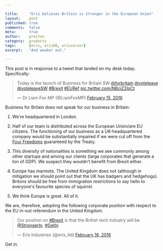 ```yaml
---

title:     "Eris believes Britain is Stronger in the European Union"
layout:    post
published: true
comments:  false
meta:      true
author:    preston
category:  products
tags:      [eris, erisDB, erisserver]
excerpt:   "And weaker out."

---
```


This post is in response to a tweet that landed on my desk today. Specifically:

<blockquote class="twitter-tweet" data-lang="en"><p lang="en" dir="ltr">Today is the launch of Business for Britain SW <a href="https://twitter.com/forbritain">@forbritain</a> <a href="https://twitter.com/voteleave">@voteleave</a> <a href="https://twitter.com/VoteLeaveSW">@voteleaveSW</a> <a href="https://twitter.com/hashtag/Brexit?src=hash">#Brexit</a> <a href="https://twitter.com/hashtag/EURef?src=hash">#EURef</a> <a href="https://t.co/NBcjZ2lpCt">pic.twitter.com/NBcjZ2lpCt</a></p>&mdash; Dr Liam Fox MP (@LiamFoxMP) <a href="https://twitter.com/LiamFoxMP/status/699222917759049728">February 15, 2016</a></blockquote>
<script async src="//platform.twitter.com/widgets.js" charset="utf-8"></script>

Business for Britain does not speak for our business in Britain:

1. We're headquartered in London. 

2. Half of our team is distributed across the European Union/are EU citizens. The functioning of our business as a UK-headquartered company would be substantially impaired if we were cut off from the [Four Freedoms](https://en.wikipedia.org/wiki/Internal_market) guaranteed by the Treaty.

3. This diversity of nationalities is something we see commonly among other startups and among our clients (large corporates that generate a ton of GDP). We suspect they wouldn't benefit from Brexit either.

4. Europe has marmots. The United Kingdom does not (although in mitigation we should point out that the UK has badgers and hedgehogs). Britons should be free from immigration restrictions to say hello to everyone's favourite species of squirrel. 

5. We think Europe is great. All of it. 

We are, therefore, adopting the following corporate position with respect to the EU in-out referendum in the United Kingdom. 

<blockquote class="twitter-tweet" data-lang="en"><p lang="en" dir="ltr">Our position on <a href="https://twitter.com/hashtag/Brexit?src=hash">#Brexit</a> is that the British tech industry will be <a href="https://twitter.com/StrongerIn">@StrongerIn</a>. <a href="https://twitter.com/hashtag/GetIn?src=hash">#GetIn</a></p>&mdash; Eris Industries (@eris_ltd) <a href="https://twitter.com/eris_ltd/status/699641234290302977">February 16, 2016</a></blockquote> <script async src="//platform.twitter.com/widgets.js" charset="utf-8"></script>

Get in. 

